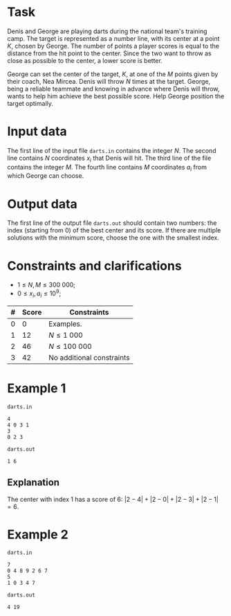 
# Task

Denis and George are playing darts during the national team's training camp. The target is represented as a number line, with its center at a point $K$, chosen by George. The number of points a player scores is equal to the distance from the hit point to the center. Since the two want to throw as close as possible to the center, a lower score is better.

George can set the center of the target, $K$, at one of the $M$ points given by their coach, Nea Mircea. Denis will throw $N$ times at the target. George, being a reliable teammate and knowing in advance where Denis will throw, wants to help him achieve the best possible score. Help George position the target optimally.

# Input data

The first line of the input file `darts.in` contains the integer $N$.
The second line contains $N$ coordinates $\displaystyle {x_i}$ that Denis will hit.
The third line of the file contains the integer $M$.
The fourth line contains $M$ coordinates $\displaystyle {a_i}$ from which George can choose.

# Output data

The first line of the output file `darts.out` should contain two numbers: the index (starting from 0) of the best center and its score. If there are multiple solutions with the minimum score, choose the one with the smallest index.

# Constraints and clarifications

* $1 \leq N, M \leq  300 \ 000$;
* $0 \leq \displaystyle {x_i}, \displaystyle {a_i} \leq  10^9$;

|# | Score | Constraints|
| - | - | ------------|
|0|0|Examples.|
|1|12|$N \leq 1 \ 000$|
|2|46|$N \leq 100 \ 000$|
|3|42|No additional constraints|

# Example 1

`darts.in`
```
4
4 0 3 1 
3
0 2 3 
```

`darts.out`
```
1 6
```

## Explanation

The center with index 1 has a score of 6: $|2 - 4| + |2 - 0| + |2 - 3| + |2 - 1| = 6$.

# Example 2

`darts.in`
```
7
0 4 8 9 2 6 7 
5
1 0 3 4 7 
```

`darts.out`
```
4 19
```
